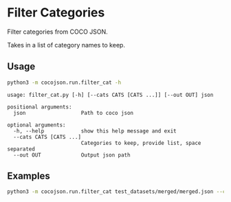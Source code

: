 # Filter Categories

Filter categories from COCO JSON.

Takes in a list of category names to keep.

## Usage

```bash
python3 -m cocojson.run.filter_cat -h
```

```
usage: filter_cat.py [-h] [--cats CATS [CATS ...]] [--out OUT] json

positional arguments:
  json                  Path to coco json

optional arguments:
  -h, --help            show this help message and exit
  --cats CATS [CATS ...]
                        Categories to keep, provide list, space separated
  --out OUT             Output json path
```

## Examples

```bash
python3 -m cocojson.run.filter_cat test_datasets/merged/merged.json --cats apple person```
